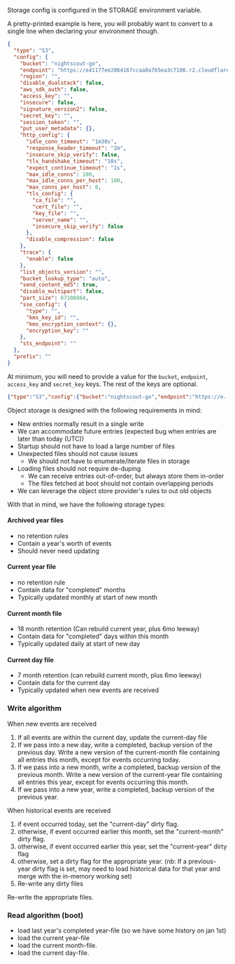 Storage config is configured in the STORAGE environment variable.

A pretty-printed example is here, you will probably want to convert to a single line when
declaring your environment though.

```json
{
  "type": "S3",
  "config": {
    "bucket": "nightscout-go",
    "endpoint": "https://e41177ee2064167ccaa0a7b5ea3c7186.r2.cloudflarestorage.com/nightscout-go-dev",
    "region": "",
    "disable_dualstack": false,
    "aws_sdk_auth": false,
    "access_key": "",
    "insecure": false,
    "signature_version2": false,
    "secret_key": "",
    "session_token": "",
    "put_user_metadata": {},
    "http_config": {
      "idle_conn_timeout": "1m30s",
      "response_header_timeout": "2m",
      "insecure_skip_verify": false,
      "tls_handshake_timeout": "10s",
      "expect_continue_timeout": "1s",
      "max_idle_conns": 100,
      "max_idle_conns_per_host": 100,
      "max_conns_per_host": 0,
      "tls_config": {
        "ca_file": "",
        "cert_file": "",
        "key_file": "",
        "server_name": "",
        "insecure_skip_verify": false
      },
      "disable_compression": false
    },
    "trace": {
      "enable": false
    },
    "list_objects_version": "",
    "bucket_lookup_type": "auto",
    "send_content_md5": true,
    "disable_multipart": false,
    "part_size": 67108864,
    "sse_config": {
      "type": "",
      "kms_key_id": "",
      "kms_encryption_context": {},
      "encryption_key": ""
    },
    "sts_endpoint": ""
  },
  "prefix": ""
}
```

At minimum, you will need to provide a value for the `bucket`, `endpoint`,
`access_key` and `secret_key` keys. The rest of the keys are optional.

```json
{"type":"S3","config":{"bucket":"nightscout-go","endpoint":"https://e...6.r2.cloudflarestorage.com/","access_key":"...","secret_key":"...","send_content_md5": false}}
```

Object storage is designed with the following requirements in mind:
- New entries normally result in a single write
- We can accommodate future entries (expected bug when entries are later than today (UTC))
- Startup should not have to load a large number of files
- Unexpected files should not cause issues
  - We should not have to enumerate/iterate files in storage
- Loading files should not require de-duping
  - We can receive entries out-of-order, but always store them in-order
  - The files fetched at boot should not contain overlapping periods
- We can leverage the object store provider's rules to out old objects

With that in mind, we have the following storage types:

#### Archived year files
 - no retention rules
 - Contain a year's worth of events
 - Should never need updating

#### Current year file
  - no retention rule
  - Contain data for "completed" months
  - Typically updated monthly at start of new month

#### Current month file
  - 18 month retention (Can rebuild current year, plus 6mo leeway)
  - Contain data for "completed" days within this month
  - Typically updated daily at start of new day

#### Current day file
  - 7 month retention (can rebuild current month, plus 6mo leeway)
  - Contain data for the current day
  - Typically updated when new events are received

### Write algorithm

When new events are received
1. If all events are within the current day, update the current-day file
2. If we pass into a new day, write a completed, backup version of the previous
   day. Write a new version of the current-month file containing all entries
   this month, except for events occurring today.
3. If we pass into a new month, write a completed, backup version of the
   previous month. Write a new version of the current-year file containing all
   entries this year, except for events occurring this month.
4. If we pass into a new year, write a completed, backup version of the
   previous year.

When historical events are received
1. if event occurred today, set the "current-day" dirty flag.
2. otherwise, if event occurred earlier this month, set the "current-month"
   dirty flag.
3. otherwise, if event occurred earlier this year, set the "current-year"
   dirty flag
4. otherwise, set a dirty flag for the appropriate year. (nb: If a
   previous-year dirty flag is set, may need to load historical data for that
   year and merge with the in-memory working set)
5. Re-write any dirty files

Re-write the appropriate files.

### Read algorithm (boot)
  - load last year's completed year-file (so we have some history on jan 1st)
  - load the current year-file
  - load the current month-file.
  - load the current day-file.
